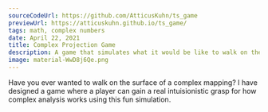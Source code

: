 ```yaml
---
sourceCodeUrl: https://github.com/AtticusKuhn/ts_game
previewUrl: https://atticuskuhn.github.io/ts_game/
tags: math, complex numbers
date: April 22, 2021
title: Complex Projection Game
description: A game that simulates what it would be like to walk on the surface of a complex mapping
image: material-WwD8j6Qe.png
---
```

Have you ever wanted to walk on the surface of a complex mapping?
I have designed a game where a player can gain a real intuisionistic grasp for how
complex analysis works using this fun simulation.
